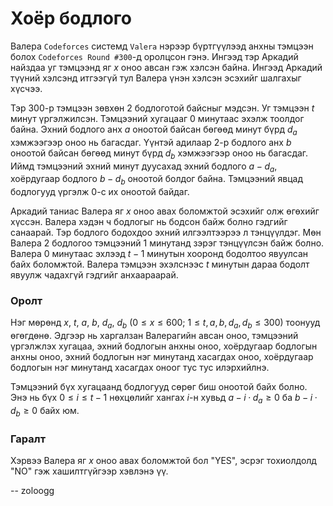 Хоёр бодлого
============

Валера `Codeforces` системд `Valera` нэрээр бүртгүүлээд анхны тэмцээн болох `Codeforces Round #300`-д оролцсон гэнэ. Ингээд тэр Аркадий найздаа уг тэмцээнд яг $x$ оноо авсан гэж хэлсэн байна. Ингээд Аркадий түүний хэлсэнд итгээгүй тул Валера үнэн хэлсэн эсэхийг шалгахыг хүсчээ.

Тэр 300-р тэмцээн зөвхөн 2 бодлоготой байсныг мэдсэн. Уг тэмцээн $t$ минут үргэлжилсэн. Тэмцээний хугацааг $0$ минутаас эхэлж тоолдог байна. Эхний бодлого анх $a$ оноотой байсан бөгөөд минут бүрд $d_a$ хэмжээгээр оноо нь багасдаг. Үүнтэй адилаар 2-р бодлого анх $b$ оноотой байсан бөгөөд минут бүрд $d_b$ хэмжээгээр оноо нь багасдаг. Иймд тэмцээний эхний минут дуусахад эхний бодлого $a-d_a$, хоёрдугаар бодлого $b-d_b$ оноотой болдог байна. Тэмцээний явцад бодлогууд үргэлж $0$-с их оноотой байдаг.

Аркадий таниас Валера яг $x$ оноо авах боломжтой эсэхийг олж өгөхийг хүссэн. Валера хэдэн ч бодлогыг нь бодсон байж болно гэдгийг санаарай. Тэр бодлого бодохдоо эхний илгээлтээрээ л тэнцүүлдэг. Мөн Валера 2 бодлогоо тэмцээний 1 минутанд зэрэг тэнцүүлсэн байж болно. Валера $0$ минутаас эхлээд $t-1$ минутын хооронд бодолтоо явуулсан байх боломжтой. Валера тэмцээн эхэлснээс $t$ минутын дараа бодолт явуулж чадахгүй гэдгийг анхаараарай.

### Оролт

Нэг мөрөнд $x$, $t$, $a$, $b$, $d_a$, $d_b$ ($0 ≤ x ≤ 600$; $1 ≤ t, a, b, d_a, d_b ≤ 300$) тоонууд өгөгдөнө. Эдгээр нь харгалзан Валерагийн авсан оноо, тэмцээний үргэлжлэх хугацаа, эхний бодлогын анхны оноо, хоёрдугаар бодлогын анхны оноо, эхний бодлогын нэг минутанд хасагдах оноо, хоёрдугаар бодлогын нэг минутанд хасагдах оноог тус тус илэрхийлнэ.

Тэмцээний бүх хугацаанд бодлогууд сөрөг биш оноотой байх болно. Энэ нь бүх $0 ≤ i ≤ t - 1$ нөхцөлийг хангах $i$-н хувьд $a - i·d_a ≥ 0$ ба $b - i·d_b ≥ 0$ байх юм. 

### Гаралт

Хэрвээ Валера яг $x$ оноо авах боломжтой бол "YES", эсрэг тохиолдолд "NO" гэж хашилтгүйгээр хэвлэнэ үү.

-- zoloogg
